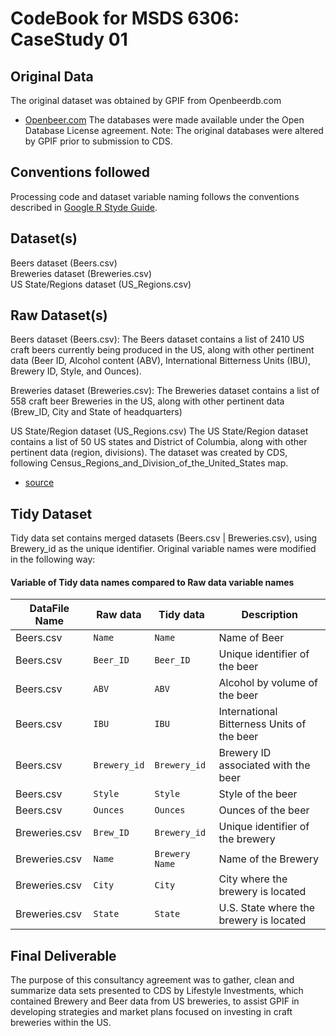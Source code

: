CodeBook for MSDS 6306: CaseStudy 01
====================================


Original Data
---------------
The original dataset was obtained by GPIF from Openbeerdb.com 
- [Openbeer.com](https://openbeerdb.com/)
The databases were made available under the Open Database License agreement.
Note: The original databases were altered by GPIF prior to submission to CDS.


Conventions followed
--------------------
Processing code and dataset variable naming follows the conventions described in 
[Google R Styde Guide](http://google-styleguide.googlecode.com/svn/trunk/Rguide.xml).


Dataset(s)
------------
Beers dataset (Beers.csv)  
Breweries dataset (Breweries.csv)  
US State/Regions dataset (US_Regions.csv)


Raw Dataset(s)
------------
Beers dataset (Beers.csv):
The Beers dataset contains a list of 2410 US craft beers currently being produced in the US, along
with other pertinent data (Beer ID, Alcohol content (ABV), International Bitterness Units (IBU),
Brewery ID, Style, and Ounces).

Breweries dataset (Breweries.csv):
The Breweries dataset contains a list of 558 craft beer Breweries in the US, along with other pertinent
data (Brew_ID, City and State of headquarters)

US State/Region dataset (US_Regions.csv)
The US State/Region dataset contains a list of 50 US states and District of Columbia, along with other
pertinent data (region, divisions).  The dataset was created by CDS, following 
Census_Regions_and_Division_of_the_United_States map.
- [source](https://commons.wikimedia.org/wiki/File:Census_Regions_and_Division_of_the_United_States.svg)


Tidy Dataset
-----------------
Tidy data set contains merged datasets (Beers.csv | Breweries.csv), using Brewery_id as the unique
identifier.
Original variable names were modified in the following way:


#### Variable of Tidy data names compared to Raw data variable names
 
 |DataFile Name  |Raw data            | Tidy data       | Description                                |
 |---------------|--------------------|-----------------|--------------------------------------------|
 |Beers.csv      |`Name`              | `Name`          | Name of Beer                               |
 |Beers.csv      |`Beer_ID`           |`Beer_ID`        | Unique identifier of the beer              |
 |Beers.csv      |`ABV`               |`ABV`            | Alcohol by volume of the beer              |
 |Beers.csv      |`IBU`               |`IBU`            | International Bitterness Units of the beer |
 |Beers.csv      |`Brewery_id`        |`Brewery_id`     | Brewery ID associated with the beer        |
 |Beers.csv      |`Style`             |`Style`          | Style of the beer                          |
 |Beers.csv      |`Ounces`            |`Ounces`         | Ounces of the beer                         |
 |Breweries.csv  |`Brew_ID`           |`Brewery_id`     | Unique identifier of the brewery           |
 |Breweries.csv  |`Name`              |`Brewery Name`   | Name of the Brewery                        |
 |Breweries.csv  |`City`              |`City`           | City where the brewery is located          |
 |Breweries.csv  |`State`             |`State`          | U.S. State where the brewery is located    |

Final Deliverable
-----------------
The purpose of this consultancy agreement was to gather, clean and summarize data sets presented to CDS
by Lifestyle Investments, which contained Brewery and Beer data from US breweries, to assist GPIF in 
developing strategies and market plans focused on investing in craft breweries within the US.